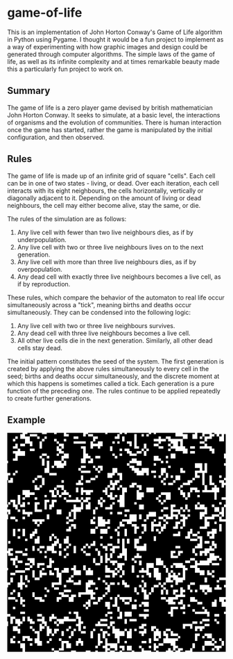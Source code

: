 # game-of-life

This is an implementation of John Horton Conway's Game of Life algorithm in Python using Pygame. I thought it would be a fun project to implement as a way of experimenting with how graphic images and design could be generated through computer algorithms. The simple laws of the game of life, as well as its infinite complexity and at times remarkable beauty made this a particularly fun project to work on.

## Summary

The game of life is a zero player game devised by british mathematician John Horton Conway. It seeks to simulate, at a basic level, the interactions of organisms and the evolution of communities. There is human interaction once the game has started, rather the game is manipulated by the initial configuration, and then observed.

## Rules

The game of life is made up of an infinite grid of square "cells". Each cell can be in one of two states - living, or dead. Over each iteration, each cell interacts with its eight neighbours, the cells horizontally, vertically or diagonally adjacent to it. Depending on the amount of living or dead neighbours, the cell may either become alive, stay the same, or die.

The rules of the simulation are as follows:

1. Any live cell with fewer than two live neighbours dies, as if by underpopulation.
2. Any live cell with two or three live neighbours lives on to the next generation.
3. Any live cell with more than three live neighbours dies, as if by overpopulation.
4. Any dead cell with exactly three live neighbours becomes a live cell, as if by reproduction.

These rules, which compare the behavior of the automaton to real life occur simultaneously across a "tick", meaning births and deaths occur simultaneously. They can be condensed into the following logic:

1. Any live cell with two or three live neighbours survives.
2. Any dead cell with three live neighbours becomes a live cell.
3. All other live cells die in the next generation. Similarly, all other dead cells stay dead.

The initial pattern constitutes the seed of the system. The first generation is created by applying the above rules simultaneously to every cell in the seed; births and deaths occur simultaneously, and the discrete moment at which this happens is sometimes called a tick. Each generation is a pure function of the preceding one. The rules continue to be applied repeatedly to create further generations.

## Example

![ Simulation Example ](img/simulation.gif)
